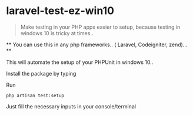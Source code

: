 # laravel-test-ez-win10
> Make testing in your PHP apps easier to setup, because testing in windows 10 is tricky at times..

** You can use this in any php frameworks.. ( Laravel, Codeigniter, zend)... **



This will automate the setup of your PHPUnit in windows 10.. 

Install the package by typing 


Run
```
php artisan test:setup 
```

Just fill the necessary inputs in your console/terminal 

